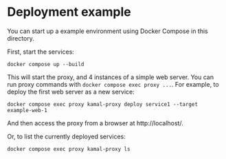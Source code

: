 # Deployment example

You can start up a example environment using Docker Compose in this directory.

First, start the services:

    docker compose up --build

This will start the proxy, and 4 instances of a simple web server. You can run
proxy commands with `docker compose exec proxy ...`. For example, to deploy the
first web server as a new service:

    docker compose exec proxy kamal-proxy deploy service1 --target example-web-1

And then access the proxy from a browser at http://localhost/.

Or, to list the currently deployed services:

    docker compose exec proxy kamal-proxy ls
